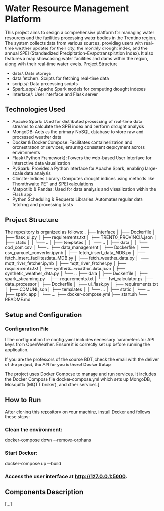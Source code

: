 # Water Resource Management Platform

This project aims to design a comprehensive platform for managing water resources and the facilities processing water bodies in the Trentino region. The system collects data from various sources, providing users with real-time weather updates for their city, the monthly drought index, and the annual SPEI (Standardized Precipitation-Evapotranspiration Index). It also features a map showcasing water facilities and dams within the region, along with their real-time water levels.
Project Structure
- data/: Data storage
- data fetcher/: Scripts for fetching real-time data
- scripts/: Data processing scripts
- Spark_app/: Apache Spark models for computing drought indexes
- Interface/: User Interface and Flask server

## Technologies Used

- Apache Spark: Used for distributed processing of real-time data streams to calculate the SPEI index and perform drought analysis​
- MongoDB: Acts as the primary NoSQL database to store raw and processed weather data​
- Docker & Docker Compose: Facilitates containerization and orchestration of services, ensuring consistent deployment across environments​
- Flask (Python Framework): Powers the web-based User Interface for interactive data visualization​
- PySpark: Provides a Python interface for Apache Spark, enabling large-scale data analysis​
- Climate-Indices Library: Computes drought indices using methods like Thornthwaite PET and SPEI calculations​
- Matplotlib & Pandas: Used for data analysis and visualization within the Flask app​
- Python Scheduling & Requests Libraries: Automates regular data fetching and processing tasks​

## Project Structure
The repository is organized as follows:
.
├── Interface
│   ├── Dockerfile
│   ├── flask_ui.py
│   ├── requirements.txt
│   ├── TRENTO_PROVINCIA.json
│   ├── static
│   │   └── ..
│   ├── templates
│   │   └── ..
│   ├── data
│   │   └── cod_com.csv
│   └──  ..
├── data_management
│   ├── Dockerfile
│   ├── csv_parquet_converter.ipynb
│   ├── fetch_insert_data_MDB.py
│   ├── fetch_insert_facilitesdata_MDB.py
│   ├── fetch_weather_data.py
│   ├── mqtt_river_fetcher.ipynb
│   ├── mqtt_river_fetcher.py
│   ├── requirements.txt
│   ├── synthetic_weather_data.json
│   ├── synthetic_weather_data.py
│   └──  ..
├── data
│   ├── Dockerfile
│   ├── spark_streaming.py
│   ├── requirements.txt
│   └── fwi_calculator.py
├── data_processor
│   ├── Dockerfile
│   ├── ui_flask.py
│   ├── requirements.txt
│   ├── COMUNI.json
│   ├── templates
│   │   └── ...
│   ├── static
│       └── ...
├── spark_app
│   └── ...
├── docker-compose.yml
├── start.sh
└── README.md

## Setup and Configuration
### Configuration File

[The configuration file config.yaml includes necessary parameters for API keys from OpenWeather. Ensure it is correctly set up before running the application.

If you are the professors of the course BDT, check the email with the deliver of the project, the API for you is there!
Docker Setup

The project uses Docker Compose to manage and run services. It includes the Docker Compose file docker-compose.yml which sets up MongoDB, Mosquitto (MQTT broker), and other services.]

## How to Run
After cloning this repository on your machine, install Docker and follows these steps:

### Clean the environment:

docker-compose down --remove-orphans    

### Start Docker:

docker-compose up --build

### Access the user interface at http://127.0.0.1:5000.

## Components Description
[...]
